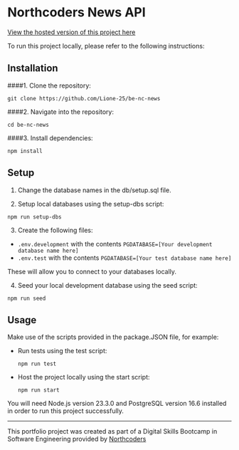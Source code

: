 # Northcoders News API

[View the hosted version of this project here](https://nc-news-kqpq.onrender.com/api)

To run this project locally, please refer to the following instructions:

## Installation

####1. Clone the repository:

```
git clone https://github.com/Lione-25/be-nc-news
```

####2. Navigate into the repository:

```
cd be-nc-news
```

####3. Install dependencies:

```
npm install
```

## Setup

1. Change the database names in the db/setup.sql file.

2. Setup local databases using the setup-dbs script:

```
npm run setup-dbs
```

3. Create the following files:

- `.env.development` with the contents `PGDATABASE=[Your development database name here]`
- `.env.test` with the contents `PGDATABASE=[Your test database name here]`

These will allow you to connect to your databases locally.

4. Seed your local development database using the seed script:

```
npm run seed
```

## Usage

Make use of the scripts provided in the package.JSON file, for example:

- Run tests using the test script:

  ```
  npm run test
  ```

- Host the project locally using the start script:

  ```
  npm run start
  ```

You will need Node.js version 23.3.0 and PostgreSQL version 16.6 installed in order to run this project successfully.

---

This portfolio project was created as part of a Digital Skills Bootcamp in Software Engineering provided by [Northcoders](https://northcoders.com/)
